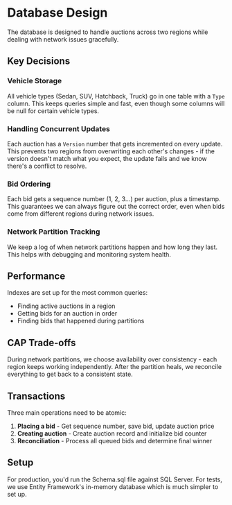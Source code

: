 # Database Design

The database is designed to handle auctions across two regions while dealing with network issues gracefully.

## Key Decisions

### Vehicle Storage

All vehicle types (Sedan, SUV, Hatchback, Truck) go in one table with a `Type` column. This keeps queries simple and fast, even though some columns will be null for certain vehicle types.

### Handling Concurrent Updates

Each auction has a `Version` number that gets incremented on every update. This prevents two regions from overwriting each other's changes - if the version doesn't match what you expect, the update fails and we know there's a conflict to resolve.

### Bid Ordering

Each bid gets a sequence number (1, 2, 3...) per auction, plus a timestamp. This guarantees we can always figure out the correct order, even when bids come from different regions during network issues.

### Network Partition Tracking

We keep a log of when network partitions happen and how long they last. This helps with debugging and monitoring system health.

## Performance

Indexes are set up for the most common queries:
- Finding active auctions in a region
- Getting bids for an auction in order
- Finding bids that happened during partitions

## CAP Trade-offs

During network partitions, we choose availability over consistency - each region keeps working independently. After the partition heals, we reconcile everything to get back to a consistent state.

## Transactions

Three main operations need to be atomic:

1. **Placing a bid** - Get sequence number, save bid, update auction price
2. **Creating auction** - Create auction record and initialize bid counter
3. **Reconciliation** - Process all queued bids and determine final winner

## Setup

For production, you'd run the Schema.sql file against SQL Server. For tests, we use Entity Framework's in-memory database which is much simpler to set up.